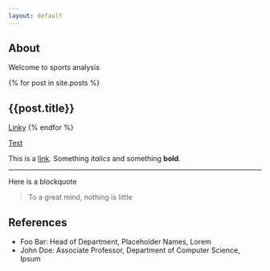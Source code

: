 ```yaml
---
layout: default
---
```


## About
Welcome to sports analysis

{% for post in site.posts %}
<h2>{{post.title}}</h2>
<a href="{{ post.url | prepend: site.baseurl }}">Linky</a>
{% endfor %}

<a href="#">Test</a>

This is a [link](http://google.com). Something *italics* and something **bold**.


---

Here is a blockquote

> To a great mind, nothing is little

## References

* Foo Bar: Head of Department, Placeholder Names, Lorem
* John Doe: Associate Professor, Department of Computer Science, Ipsum
